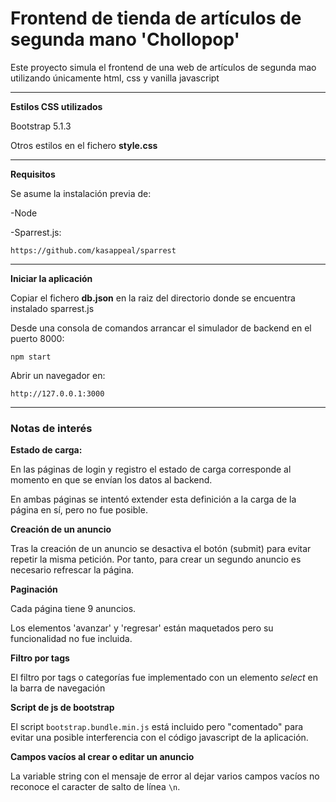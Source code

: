 # Frontend de tienda de artículos de segunda mano 'Chollopop'

Este proyecto simula el frontend de una web de artículos de segunda mao utilizando únicamente html, css y vanilla javascript 

---

**Estilos CSS utilizados**

Bootstrap 5.1.3

Otros estilos en el fichero **style.css**

---

**Requisitos**

Se asume la instalación previa de:

-Node

-Sparrest.js:

```
https://github.com/kasappeal/sparrest
```
---

**Iniciar la aplicación**

Copiar el fichero **db.json** en la raiz del directorio donde se encuentra instalado sparrest.js

Desde una consola de comandos arrancar el simulador de backend en el puerto 8000:

```
npm start
```

Abrir un navegador en: 
```
http://127.0.0.1:3000
```
---

### Notas de interés ###

**Estado de carga:** 

En las páginas de login y registro el estado de carga corresponde al momento en que se envían los datos al backend. 

En ambas páginas se intentó extender esta definición a la carga de la página en sí, pero no fue posible. 

**Creación de un anuncio**

Tras la creación de un anuncio se desactiva el botón (submit) para evitar repetir la misma petición. Por tanto, para crear un segundo anuncio es necesario refrescar la página. 


**Paginación**

Cada página tiene 9 anuncios.

Los elementos 'avanzar' y 'regresar' están maquetados pero su funcionalidad no fue incluida.  

**Filtro por tags**

El filtro por tags o categorías fue implementado con un elemento *select* en la barra de navegación

**Script de js de bootstrap**

El script ```bootstrap.bundle.min.js``` está incluido pero "comentado" para evitar una posible interferencia con el código javascript de la aplicación. 

**Campos vacíos al crear o editar un anuncio**

La variable string con el mensaje de error al dejar varios campos vacíos no reconoce el caracter de salto de línea ```\n```. 